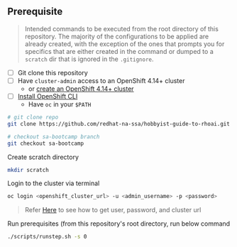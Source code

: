 ## Prerequisite

> Intended commands to be executed from the root directory of this repository. The majority of the configurations to be applied are already created, with the exception of the ones that prompts you for specifics that are either created in the command or dumped to a `scratch` dir that is ignored in the `.gitignore`.

- [ ] Git clone this repository
- [ ] Have `cluster-admin` access to an OpenShift 4.14+ cluster
  - or [create an OpenShift 4.14+ cluster](/docs/info-create-openshift-cluster.md)
- [ ] [Install OpenShift CLI](https://docs.openshift.com/container-platform/4.16/cli_reference/openshift_cli/getting-started-cli.html)
  - Have `oc` in your `$PATH`

```sh
# git clone repo
git clone https://github.com/redhat-na-ssa/hobbyist-guide-to-rhoai.git

# checkout sa-bootcamp branch
git checkout sa-bootcamp
```

Create scratch directory

```sh
mkdir scratch
```

Login to the cluster via terminal

```sh
oc login <openshift_cluster_url> -u <admin_username> -p <password>
```

> Refer [Here](/docs/info-create-openshift-cluster.md#get-cluster-url-and-admin-username-and-password) to see how to get user, password, and cluster url

Run prerequisites (from this repository's root directory, run below command

```sh
./scripts/runstep.sh -s 0
```
